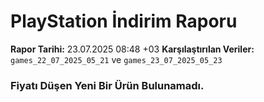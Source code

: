 # PlayStation İndirim Raporu

**Rapor Tarihi:** 23.07.2025 08:48 +03
**Karşılaştırılan Veriler:** `games_22_07_2025_05_21` ve `games_23_07_2025_05_23`

### Fiyatı Düşen Yeni Bir Ürün Bulunamadı.
